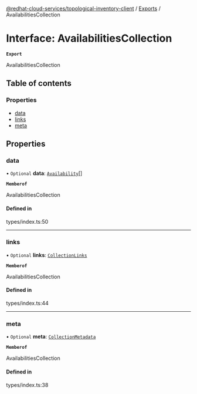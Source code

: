 [@redhat-cloud-services/topological-inventory-client](../README.md) / [Exports](../modules.md) / AvailabilitiesCollection

# Interface: AvailabilitiesCollection

**`Export`**

AvailabilitiesCollection

## Table of contents

### Properties

- [data](AvailabilitiesCollection.md#data)
- [links](AvailabilitiesCollection.md#links)
- [meta](AvailabilitiesCollection.md#meta)

## Properties

### data

• `Optional` **data**: [`Availability`](Availability.md)[]

**`Memberof`**

AvailabilitiesCollection

#### Defined in

types/index.ts:50

___

### links

• `Optional` **links**: [`CollectionLinks`](CollectionLinks.md)

**`Memberof`**

AvailabilitiesCollection

#### Defined in

types/index.ts:44

___

### meta

• `Optional` **meta**: [`CollectionMetadata`](CollectionMetadata.md)

**`Memberof`**

AvailabilitiesCollection

#### Defined in

types/index.ts:38

